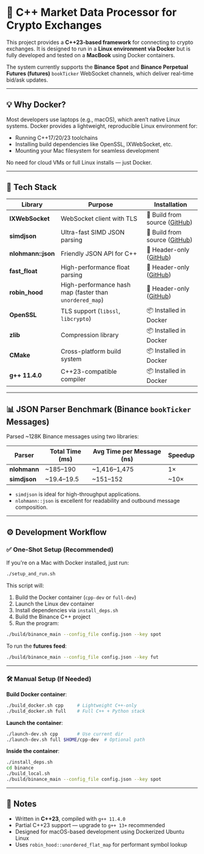 # 🚀 C++ Market Data Processor for Crypto Exchanges

This project provides a **C++23-based framework** for connecting to crypto exchanges. It is designed to run in a **Linux environment via Docker** but is fully developed and tested on a **MacBook** using Docker containers.

The system currently supports the **Binance Spot** and **Binance Perpetual Futures (futures)** `bookTicker` WebSocket channels, which deliver real-time bid/ask updates.

---

## 💡 Why Docker?

Most developers use laptops (e.g., macOS), which aren’t native Linux systems. Docker provides a lightweight, reproducible Linux environment for:

- Running C++17/20/23 toolchains
- Installing build dependencies like OpenSSL, IXWebSocket, etc.
- Mounting your Mac filesystem for seamless development

No need for cloud VMs or full Linux installs — just Docker.

---

## 🧰 Tech Stack

| Library               | Purpose                                                   | Installation                                                                 |
|-----------------------|-----------------------------------------------------------|------------------------------------------------------------------------------|
| **IXWebSocket**       | WebSocket client with TLS                                 | 🔧 Build from source ([GitHub](https://github.com/machinezone/IXWebSocket)) |
| **simdjson**          | Ultra-fast SIMD JSON parsing                              | 🔧 Build from source ([GitHub](https://github.com/simdjson/simdjson))       |
| **nlohmann::json**    | Friendly JSON API for C++                                 | 📄 Header-only ([GitHub](https://github.com/nlohmann/json))                 |
| **fast_float**        | High-performance float parsing                            | 📄 Header-only ([GitHub](https://github.com/fastfloat/fast_float))          |
| **robin_hood**        | High-performance hash map (faster than `unordered_map`)   | 📄 Header-only ([GitHub](https://github.com/martinus/robin-hood-hashing))  |
| **OpenSSL**           | TLS support (`libssl`, `libcrypto`)                       | 📦 Installed in Docker                                                       |
| **zlib**              | Compression library                                       | 📦 Installed in Docker                                                       |
| **CMake**             | Cross-platform build system                               | 📦 Installed in Docker                                                       |
| **g++ 11.4.0**        | C++23-compatible compiler                                 | 📦 Installed in Docker                                                       |

---

## 📊 JSON Parser Benchmark (Binance `bookTicker` Messages)

Parsed ~128K Binance messages using two libraries:

| Parser         | Total Time (ms) | Avg Time per Message (ns) | Speedup |
|----------------|------------------|----------------------------|---------|
| **nlohmann**   | ~185–190         | ~1,416–1,475               | 1×      |
| **simdjson**   | ~19.4–19.5       | ~151–152                   | ~10×    |

- `simdjson` is ideal for high-throughput applications.
- `nlohmann::json` is excellent for readability and outbound message composition.

---

## ⚙️ Development Workflow

### ✅ One-Shot Setup (Recommended)

If you're on a Mac with Docker installed, just run:

```sh
./setup_and_run.sh
```

This script will:

1. Build the Docker container (`cpp-dev` or `full-dev`)
2. Launch the Linux dev container
3. Install dependencies via `install_deps.sh`
4. Build the Binance C++ project
5. Run the program:

```sh
./build/binance_main --config_file config.json --key spot
```

To run the **futures feed**:

```sh
./build/binance_main --config_file config.json --key fut
```

---

### 🛠 Manual Setup (If Needed)

**Build Docker container**:

```sh
./build_docker.sh cpp     # Lightweight C++-only
./build_docker.sh full    # Full C++ + Python stack
```

**Launch the container**:

```sh
./launch-dev.sh cpp       # Use current dir
./launch-dev.sh full $HOME/cpp-dev  # Optional path
```

**Inside the container**:

```sh
./install_deps.sh
cd binance
./build_local.sh
./build/binance_main --config_file config.json --key spot
```

---

## 📝 Notes

- Written in **C++23**, compiled with `g++ 11.4.0`
- Partial C++23 support — upgrade to `g++ 13+` recommended
- Designed for macOS-based development using Dockerized Ubuntu Linux
- Uses `robin_hood::unordered_flat_map` for performant symbol lookup

